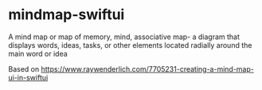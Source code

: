 # mindmap-swiftui
A mind map or map of memory, mind, associative map- a diagram that displays words, ideas, tasks, or other elements located radially around the main word or idea

Based on https://www.raywenderlich.com/7705231-creating-a-mind-map-ui-in-swiftui
